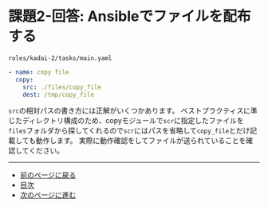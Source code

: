# 課題2-回答: Ansibleでファイルを配布する

`roles/kadai-2/tasks/main.yaml`

```yaml
- name: copy file
  copy:
    src: ./files/copy_file
    dest: /tmp/copy_file
```

`src`の相対パスの書き方には正解がいくつかあります。
ベストプラクティスに準じたディレクトリ構成のため、copyモジュールで`scr`に指定したファイルを`files`フォルダから探してくれるので`scr`にはパスを省略して`copy_file`とだけ記載しても動作します。
実際に動作確認をしてファイルが送られていることを確認してください。

---

- [前のページに戻る](step04.md)
- [目次](README.md)
- [次のページに進む](step05.md)

